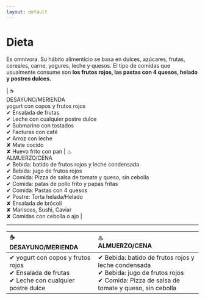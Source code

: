 ```yaml
---
layout: default
---
```

# Dieta

Es omnívora. Su hábito alimenticio se basa en dulces, azúcares, frutas, cereales, carne, yogures, leche y quesos. El tipo de comidas que usualmente consume son **los frutos rojos, las pastas con 4 quesos, helado y postres dulces.**


| ☕<br>DESAYUNO/MERIENDA <br> 
yogurt con copos y frutos rojos <br>
✔ Ensalada de frutas <br>
✔ Leche con cualquier postre dulce <br>
✔ Submarino con tostados <br>
✔ Facturas con café <br>
✔ Arroz con leche <br>
✘ Mate cocido <br>
✘ Huevo frito con pan | ♨<br>ALMUERZO/CENA <br> 
✔ Bebida: batido de frutos rojos y leche condensada <br>
✔ Bebida: jugo de frutos rojos <br>
✔ Comida: Pizza de salsa de tomate y queso, sin cebolla <br>
✔ Comida: patas de pollo frito y papas fritas <br>
✔ Comida: Pastas con 4 quesos <br>
✔ Postre: Torta helada/Helado <br>
✘ Ensalada de brócoli <br>
✘ Mariscos, Sushi, Caviar <br> 
✘ Comidas con cebolla o ajo | 
 
------------------

|☕<br>DESAYUNO/MERIENDA | ♨<br>ALMUERZO/CENA | 
|:------------------|:------------------|
| ✔ yogurt con copos y frutos rojos <br>✔ Ensalada de frutas <br>✔ Leche con cualquier postre dulce | ✔ Bebida: batido de frutos rojos y leche condensada <br>✔ Bebida: jugo de frutos rojos <br>✔  Comida: Pizza de salsa de tomate y queso, sin cebolla | 
